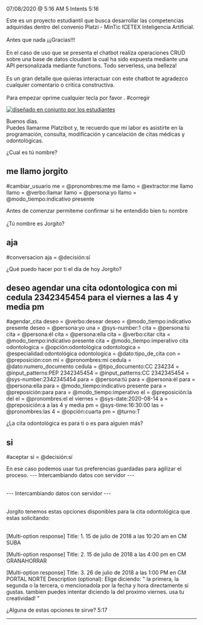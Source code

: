 


07/08/2020 @
5:16
AM
5
Intents
5:16
 
Este es un proyecto estudiantil que busca desarrollar las competencias adquiridas dentro del convenio Platzi - MinTic ICETEX Inteligencia Artificial. </br> </br> Antes que nada ¡¡¡Gracias!!! </br> </br> En el caso de uso que se presenta el chatbot realiza operaciones CRUD sobre una base de datos cloudant la cual ha sido expuesta mediante una API personalizada mediante functions. Todo serverless, una belleza!</br> </br> Es un gran detalle que quieras interactuar con este chatbot te agradezco cualquier comentario o critica constructiva. </br> </br> Para empezar oprime cualquier tecla por favor
.
#corregir
 
<a href="https://imgur.com/fMUI13D"><img src="https://i.imgur.com/fMUI13Dt.jpg" title="diseñado en conjunto por los estudiantes" /></a>
 
<div class="msgj">Buenos días.</div>
 
<div class="msgj">Puedes llamarme Platzibot y, te recuerdo que mi labor es asistirte en la programación, consulta, modificación y cancelación de citas médicas y odontológicas.</div>
 
¿Cual es tú nombre?
## me llamo jorgito
#cambiar_usuario
me = @pronombres:me
me llamo = @extractor:me llamo
llamo = @verbo:llamar
llamo = @persona:yo
llamo = @modo_tiempo:indicativo presente
 
Antes de comenzar permiteme confirmar si he entendido bien tu nombre </br></br>¿Tú nombre es Jorgito?
## aja
#conversacion
aja = @decisión:sí
 
¿Qué puedo hacer por ti el día de hoy Jorgito?
## deseo agendar una cita odontologica con mi cedula 2342345454 para el viernes a las 4 y media pm
#agendar_cita
deseo = @verbo:desear
deseo = @modo_tiempo:indicativo presente
deseo = @persona:yo
una = @sys-number:1
cita = @persona:tú
cita = @persona:él
cita = @persona:ella
cita = @verbo:citar
cita = @modo_tiempo:indicativo presente
cita = @modo_tiempo:imperativo
cita odontologica = @opción:odontológica
odontologica = @especialidad:odontológica
odontologica = @dato:tipo_de_cita
con = @preposición:con
mi = @pronombres:mí
cedula = @dato:numero_documento
cedula = @tipo_documento:CC
234234 = @input_patterns:PEP
2342345454 = @input_patterns:CC
2342345454 = @sys-number:2342345454
para = @persona:tú
para = @persona:él
para = @persona:ella
para = @modo_tiempo:indicativo presente
para = @preposición:para
para = @modo_tiempo:imperativo
el = @preposición:la del
el = @pronombres:el
el viernes = @sys-date:2020-08-14
a = @preposición:a
a las 4 y media pm = @sys-time:16:30:00
las = @pronombres:las
4 = @opción:cuarta
pm = @turno:T
 
¿La cita odontológica es para ti o es para alguien más?
## si
#aceptar
si = @decisión:sí
 
En ese caso podemos usar tus preferencias guardadas para agilizar el proceso. --- Intercambiando datos con servidor --- </br></br>
 
--- Intercambiando datos con servidor --- </br></br>
 
Jorgito tenemos estas opciones disponibles para la cita odontológica que estas solicitando:</br></br>
 
[Multi-option response]
Title: 1. 15 de julio de 2018 a las 10:20 am en CM SUBA

 
[Multi-option response]
Title: 2. 15 de julio de 2018 a las 4:00 pm en CM GRANAHORRAR

 
[Multi-option response]
Title: 3. 26 de julio de 2018 a las 1:00 PM en CM PORTAL NORTE
Description (optional): Elige diciendo: " la primera, la segunda o la tercera, o mencionadola por la fecha y hora directamente si gustas. tambien puedes intentar diciendo la del proximo viernes. usa tu creatividad! "

 
¿Alguna de estas opciones te sirve?
5:17

---
